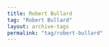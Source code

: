 ```yaml
---
title: Robert Bullard
tag: "Robert Bullard"
layout: archive-tags
permalink: "tag/robert-bullard"
---
```

